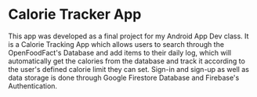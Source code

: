 # Calorie Tracker App

This app was developed as a final project for my Android App Dev class. It is a Calorie Tracking App which allows users to search through the OpenFoodFact's Database and add items to their daily log, which will automatically get the calories from the database and track it according to the user's defined calorie limit they can set. Sign-in and sign-up as well as data storage is done through Google Firestore Database and Firebase's Authentication.
